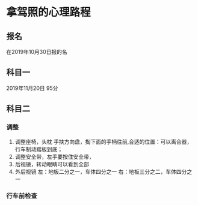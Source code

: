# 拿驾照的心理路程

## 报名
在2019年10月30日报的名

## 科目一
2019年11月20日 95分

## 科目二

### 调整
1. 调整座椅，头枕
手扶方向盘，掏下面的手柄往前,合适的位置：可以离合器，行车制动踏板到底；
2. 调整安全带，左手要按住安全带，
3. 后视镜，转动眼睛可以看到全部
4. 外后视镜
左：地板二分之一，车体四分之一
右：地板三分之二，车体四分之一

### 行车前检查
